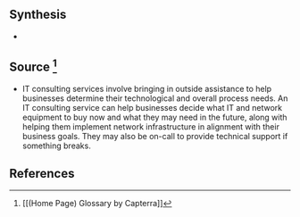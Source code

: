 ## Synthesis
- 
## Source [^1]
- IT consulting services involve bringing in outside assistance to help businesses determine their technological and overall process needs. An IT consulting service can help businesses decide what IT and network equipment to buy now and what they may need in the future, along with helping them implement network infrastructure in alignment with their business goals. They may also be on-call to provide technical support if something breaks.
## References

[^1]: [[(Home Page) Glossary by Capterra]]